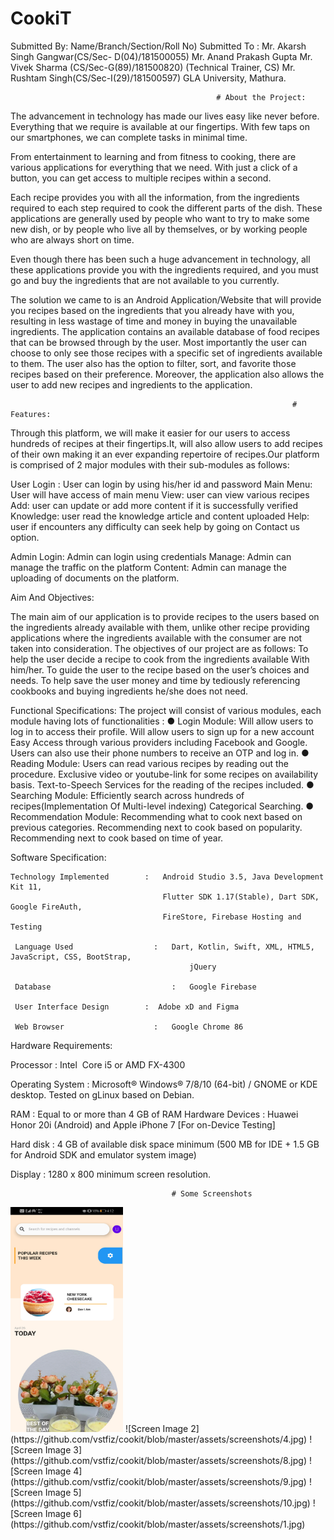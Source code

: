 # CookiT


Submitted By:
Name/Branch/Section/Roll No)                                                Submitted To :
Mr. Akarsh Singh Gangwar(CS/Sec- D(04)/181500055)                      Mr. Anand Prakash Gupta
Mr. Vivek Sharma (CS/Sec-G(89)/181500820)                               (Technical Trainer, CS)
Mr. Rushtam Singh(CS/Sec-I(29)/181500597)                               GLA University, Mathura.


                                                  # About the Project: 

The advancement in technology has made our lives easy like never before.  Everything that we require is available at our fingertips. With few taps on our smartphones, we can complete tasks in minimal time.
 
From entertainment to learning and from fitness to cooking, there are various applications for everything that we need. With just a click of a button, you can get access to multiple recipes within a  second.
 
Each recipe provides you with all the information,  from the ingredients required to each step required to cook the different parts of the dish. These applications are generally used by people who want to try to make some new dish, or by people who live all by themselves, or by working people who are always short on time.
 
Even though there has been such a huge advancement in technology, all these applications provide you with the ingredients required, and you must go and buy the ingredients that are not available to you currently.
 
 
The solution we came to is an Android Application/Website that will provide you recipes based on the ingredients that you already have with you, resulting in less wastage of time and money in buying the unavailable ingredients. The application contains an available database of food recipes that can be browsed through by the user. Most importantly the user can choose to only see those recipes with a specific set of ingredients available to them. The user also has the option to filter, sort, and favorite those recipes based on their preference. Moreover, the application also allows the user to add new recipes and ingredients to the application.








                                                                   #  Features:
Through this platform, we will make it easier for our users to access hundreds of recipes at their fingertips.It, will also allow users to add recipes of their own making it an ever expanding repertoire of recipes.Our platform is comprised of 2 major modules with their sub-modules as follows:


User
Login : User can login by using his/her id and password
Main Menu: User will have access of main menu
View: user can view various recipes
Add: user can update or add more content if it is successfully verified
Knowledge: user read the knowledge article and content uploaded 
Help: user if encounters any difficulty can seek help by going on Contact us option.

Admin
Login: Admin can login using credentials
Manage: Admin can manage the traffic on the platform
Content: Admin can manage the uploading of documents on the platform.

Aim And Objectives:

The main aim of our application is to provide recipes to the users based on the ingredients already available with them, unlike other recipe providing applications where the ingredients available with the consumer are not taken into consideration.
The objectives of our project are as follows:
To help the user decide a recipe to cook from the ingredients available 
With him/her.
To guide the user to the recipe based on the user’s choices and needs.
To help save the user money and time by tediously referencing 
cookbooks and buying ingredients he/she does not need.

Functional Specifications:
The project will consist of various modules, each module having lots of functionalities :
● Login Module:
Will allow users to log in to access their profile.
Will allow users to sign up for a new account
Easy Access through various providers including Facebook and Google.
Users can also use their phone numbers to receive an OTP and log in.
● Reading Module:
Users can read various recipes by reading out the procedure.
Exclusive video or youtube-link for some recipes on availability basis.
Text-to-Speech Services for the reading of the recipes included.
● Searching Module:
Efficiently search across hundreds of recipes(Implementation Of Multi-level indexing)
Categorical Searching.
● Recommendation Module:
Recommending what to cook next based on previous categories.
Recommending next to cook based on popularity.
Recommending next to cook based on time of year.




Software Specification:


    Technology Implemented        :   Android Studio 3.5, Java Development Kit 11,
                                      Flutter SDK 1.17(Stable), Dart SDK, Google FireAuth,  
                                      FireStore, Firebase Hosting and Testing

     Language Used		            :   Dart, Kotlin, Swift, XML, HTML5, JavaScript, CSS, BootStrap,
      				                        jQuery

     Database			                :   Google Firebase

     User Interface Design        :  Adobe xD and Figma

     Web Browser	                :   Google Chrome 86
	
                                             
 Hardware Requirements:

Processor		                :	  Intel ​ Core i5 or AMD FX-4300

Operating System	          :	  Microsoft® Windows® 7/8/10 (64-bit) / GNOME or KDE
                      			  desktop. Tested on gLinux based on Debian.

RAM			                    :	  Equal to or more than 4 GB of RAM
Hardware Devices	          :	  Huawei Honor 20i (Android) and Apple iPhone 7 [For
                                 on-Device Testing]

Hard disk		                :	  4 GB of available disk space minimum (500 MB for IDE + 1.5
                       	 	 	  GB for Android SDK and emulator system image)

Display		                  :	  1280 x 800 minimum screen resolution.




										# Some Screenshots

<img src="https://github.com/vstfiz/cookit/blob/master/assets/screenshots/4.jpg" width="180" height="360">
![Screen Image 2](https://github.com/vstfiz/cookit/blob/master/assets/screenshots/4.jpg)
![Screen Image 3](https://github.com/vstfiz/cookit/blob/master/assets/screenshots/8.jpg)
![Screen Image 4](https://github.com/vstfiz/cookit/blob/master/assets/screenshots/9.jpg)
![Screen Image 5](https://github.com/vstfiz/cookit/blob/master/assets/screenshots/10.jpg)
![Screen Image 6](https://github.com/vstfiz/cookit/blob/master/assets/screenshots/1.jpg)
